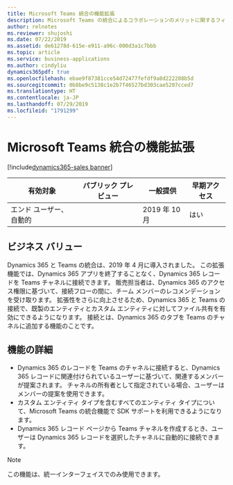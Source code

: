 ```yaml
---
title: Microsoft Teams 統合の機能拡張
description: Microsoft Teams の統合によるコラボレーションのメリットに関するフィードバックを顧客やパートナーから取得し、機能の導入をサポートするため、Dynamics 365 では統合エクスペリエンスが強化されています。
author: relnotes
ms.reviewer: shujoshi
ms.date: 07/22/2019
ms.assetid: de61278d-615e-e911-a96c-000d3a1c7bbb
ms.topic: article
ms.service: business-applications
ms.author: cindyliu
dynamics365pdf: true
ms.openlocfilehash: ebae9f87381cce54d72477fefdf9a8d222208b5d
ms.sourcegitcommit: 0b8be9c5138c1e2b7f46527bd303cae5207cced7
ms.translationtype: HT
ms.contentlocale: ja-JP
ms.lasthandoff: 07/29/2019
ms.locfileid: "1791299"
---
```

# <a name="microsoft-teams-integration-enhancements"></a>Microsoft Teams 統合の機能拡張
[!include[dynamics365-sales banner](../includes/dynamics365-sales.md)]

| 有効対象    |  パブリック プレビュー | 一般提供 | 早期アクセス |
| ---------- | ---------- |---------- |---------- |
|エンド ユーザー、自動的|| 2019 年 10 月|はい |


## <a name="business-value"></a>ビジネス バリュー
<!-- bv start -->
Dynamics 365 と Teams の統合は、2019 年 4 月に導入されました。 この拡張機能では、Dynamics 365 アプリを終了することなく、Dynamics 365 レコードを Teams チャネルに接続できます。 販売担当者は、Dynamics 365 のアクセス権限に基づいて、接続フローの間に、チーム メンバーのレコメンデーションを受け取ります。 拡張性をさらに向上させるため、Dynamics 365 と Teams の接続で、既製のエンティティとカスタム エンティティに対してファイル共有を有効にできるようになります。 接続とは、Dynamics 365 のタブを Teams のチャネルに追加する機能のことです。
<!-- bv end -->



## <a name="feature-details"></a>機能の詳細
<!--feature detail start -->
- Dynamics 365 のレコードを Teams のチャネルに接続すると、Dynamics 365 レコードに関連付けられているユーザーに基づいて、関連するメンバーが提案されます。 チャネルの所有者として指定されている場合、ユーザーはメンバーの提案を使用できます。 
- カスタム エンティティ タイプを含むすべてのエンティティ タイプについて、Microsoft Teams の統合機能で SDK サポートを利用できるようになります。 
- Dynamics 365 レコード ページから Teams チャネルを作成するとき、ユーザーは Dynamics 365 レコードを選択したチャネルに自動的に接続できます。
<!--feature detail end -->


> [!NOTE]
> この機能は、統一インターフェイスでのみ使用できます。








